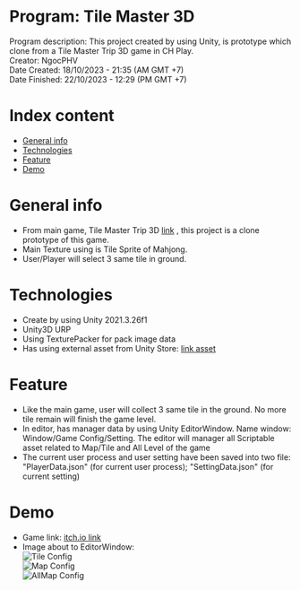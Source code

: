 # Program: Tile Master 3D
Program description: This project created by using Unity, is prototype which clone from a Tile Master Trip 3D game in CH Play. <br />
Creator: NgocPHV <br />
Date Created: 18/10/2023 - 21:35 (AM GMT +7) <br />
Date Finished: 22/10/2023 - 12:29 (PM GMT +7)  <br />

# Index content
* [General info](#general-info)
* [Technologies](#technologies)
* [Feature](#feature)
* [Demo](#demo)

# General info
- From main game, Tile Master Trip 3D [link](https://play.google.com/store/apps/details?id=com.higgs.tilemaster.trip3d) , this project is a clone prototype of this game.
- Main Texture using is Tile Sprite of Mahjong.
- User/Player will select 3 same tile in ground.

# Technologies
- Create by using Unity 2021.3.26f1
- Unity3D URP
- Using TexturePacker for pack image data
- Has using external asset from Unity Store: [link asset](https://assetstore.unity.com/packages/2d/gui/icons/2d-casual-ui-hd-82080)

# Feature
- Like the main game, user will collect 3 same tile in the ground. No more tile remain will finish the game level.
- In editor, has manager data by using Unity EditorWindow. Name window: Window/Game Config/Setting. The editor will manager all Scriptable asset related to Map/Tile and All Level of the game
- The current user process and user setting have been saved into two file: "PlayerData.json" (for current user process); "SettingData.json" (for current setting)

# Demo
- Game link: [itch.io link](https://akibagon.itch.io/tile-master-3d-clone-prototype)
- Image about to EditorWindow: <br />
![Tile Config](./Readme-Image/Tile-Config.png) <br />
![Map Config](./Readme-Image/Map-Config.png) <br />
![AllMap Config](./Readme-Image/AllMap-Config.png) <br />
